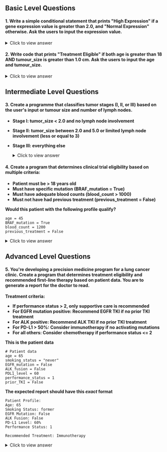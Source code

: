 ## Basic Level Questions

#### 1. Write a simple conditional statement that prints "High Expression" if a gene expression value is greater than 2.0, and "Normal Expression" otherwise. Ask the users to input the expression value. 

  <details>
  <summary>Click to view answer</summary>

  ```
  # Ask user for gene expression value
  expression_value = float(input('What is the gene expression value?'))

  # If statement
  if expression_value > 2.0:
      print("High Expression")
  else:
      print("Normal Expression")
  ```
  
  </details>

#### 2. Write code that prints "Treatment Eligible" if both age is greater than 18 AND tumour_size is greater than 1.0 cm. Ask the users to input the age and tumour_size. 

  <details>
  <summary>Click to view answer</summary>

  ```
  age = float(input('What is age of patient?'))
  tumor_size = float(input('What is the tumour size?'))

  if age > 18 and tumor_size > 1.0:
      print("Treatment Eligible")
  else:
      print("Treatment Ineligible")
  ```
  
  </details>

## Intermediate Level Questions

#### 3. Create a programme that classifies tumor stages (I, II, or III) based on the user's input or tumour size and number of lymph nodes. 

- **Stage I: tumor_size < 2.0 and no lymph node involvement**
- **Stage II: tumor_size between 2.0 and 5.0 or limited lymph node involvement (less or equal to 3)**
- **Stage III: everything else**

  <details>
  <summary>Click to view answer</summary>

  ```
  tumor_size = float(input('What is the tumour size?'))
  lymph_nodes = float(input('How many lymph nodes are there?'))

  if tumor_size < 2.0 and lymph_nodes == 0:
      print("Stage I")
  elif (tumor_size >= 2.0 and tumor_size <= 5.0) or lymph_nodes <= 3:
      print("Stage II")
  else:
      print("Stage III")
  ```
  
  </details>

#### 4. Create a program that determines clinical trial eligibility based on multiple criteria:

- **Patient must be > 18 years old**
- **Must have specific mutation (BRAF_mutation = True)**
- **Must have adequate blood counts (blood_count > 1000)**
- **Must not have had previous treatment (previous_treatment = False)**

**Would this patient with the following profile qualify?**

```
age = 45
BRAF_mutation = True
blood_count = 1200
previous_treatment = False
```

  <details>
  <summary>Click to view answer</summary>
    
  ```
  age = 45
  BRAF_mutation = True
  blood_count = 1200
  previous_treatment = False

  if (age > 18 and 
      BRAF_mutation and 
      blood_count > 1000 and 
      not previous_treatment):
      print("Eligible for Clinical Trial")
  else:
      print("Not Eligible for Clinical Trial")
  ```
  
  </details>

## Advanced Level Questions

#### 5. You're developing a precision medicine program for a lung cancer clinic. Create a program that determines treatment eligibility and recommended first-line therapy based on patient data. You are to generate a report for the doctor to read. 

**Treatment criteria:**

- **If performance status > 2, only supportive care is recommended**
- **For EGFR mutation positive: Recommend EGFR TKI if no prior TKI treatment**
- **For ALK positive: Recommend ALK TKI if no prior TKI treatment**
- **For PD-L1 > 50%: Consider immunotherapy if no activating mutations**
- **For all others: Consider chemotherapy if performance status <= 2**

**This is the patient data**

```
# Patient data
age = 65
smoking_status = "never"    
EGFR_mutation = False
ALK_fusion = False
PDL1_level = 60
performance_status = 1
prior_TKI = False
```

**The expected report should have this *exact* format**

```
Patient Profile:
Age: 65
Smoking Status: former
EGFR Mutation: False
ALK Fusion: False
PD-L1 Level: 60%
Performance Status: 1

Recommended Treatment: Immunotherapy
```

  <details>
  <summary>Click to view answer</summary>
    
  ```
  # Patient data
  age = 65
  smoking_status = "former"    # can be "current", "former", or "never"
  EGFR_mutation = False
  ALK_fusion = False
  PDL1_level = 60
  performance_status = 1
  prior_TKI = False

  # Decision tree for treatment recommendation
  if performance_status > 2:
      treatment = "Supportive care only"
  elif EGFR_mutation and not prior_TKI:
      treatment = "EGFR TKI therapy"
  elif ALK_fusion and not prior_TKI:
      treatment = "ALK TKI therapy"
  elif PDL1_level > 50 and not (EGFR_mutation or ALK_fusion):
      treatment = "Immunotherapy"
  else:
      treatment = "Chemotherapy"

  # Print patient profile and recommendation
  print("Patient Profile:")
  print(f"Age: {age}")
  print(f"Smoking Status: {smoking_status}")
  print(f"EGFR Mutation: {EGFR_mutation}")
  print(f"ALK Fusion: {ALK_fusion}")
  print(f"PD-L1 Level: {PDL1_level}%")
  print(f"Performance Status: {performance_status}")
  print(f"\nRecommended Treatment: {treatment}")
  ```
  
  </details>
